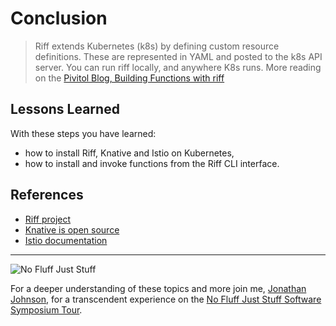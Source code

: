 # Conclusion #

> Riff extends Kubernetes (k8s) by defining custom resource definitions. These are represented in YAML and posted to the k8s API server. You can run riff locally, and anywhere K8s runs. More reading on the [Pivitol Blog, Building Functions with riff](https://content.pivotal.io/blog/building-functions-with-riff)

## Lessons Learned ##

With these steps you have learned:

- how to install Riff, Knative and Istio on Kubernetes,
- how to install and invoke functions from the Riff CLI interface.

## References ##

- [Riff project](https://projectriff.io/)
- [Knative is open source](https://github.com/knative/docs/)
- [Istio documentation](https://istio.io/)

------
![No Fluff Just Stuff](/javajon/courses/kubernetes-serverless/riff/assets/nfjs.png "No Fluff Just Stuff")

For a deeper understanding of these topics and more join me, [Jonathan Johnson](https://www.linkedin.com/in/javajon/), for a transcendent experience on the [No Fluff Just Stuff Software Symposium Tour](https://nofluffjuststuff.com/home/main).